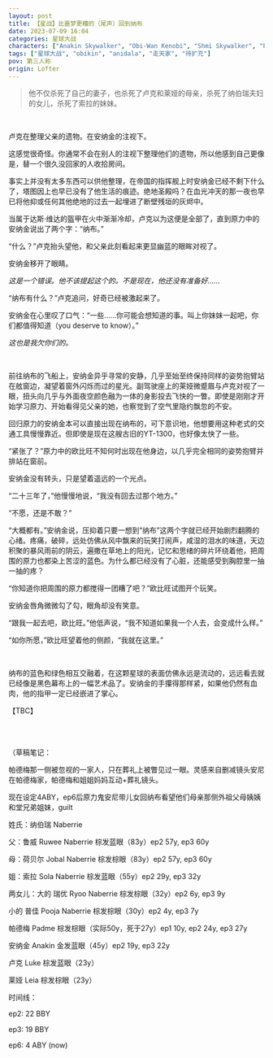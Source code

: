```yaml
---
layout: post
title: 【星战】比噩梦更糟的（尾声）回到纳布
date: 2023-07-09 16:04
categories: 星球大战
characters: ["Anakin Skywalker", "Obi-Wan Kenobi", "Shmi Skywalker", "Padmé Amidala", "Luke Skywalker", "Leia Organa"]
tags: ["星球大战", "obikin", "anidala", "走天家", "待扩充"]
pov: 第三人称
origin: Lofter
---
```


> 他不仅杀死了自己的妻子，也杀死了卢克和莱娅的母亲，杀死了纳伯瑞夫妇的女儿，杀死了索拉的妹妹。

<br>

卢克在整理父亲的遗物。在安纳金的注视下。

这感觉很奇怪。你通常不会在别人的注视下整理他们的遗物，所以他感到自己更像是，替一个很久没回家的人收拾房间。

事实上并没有太多东西可以供他整理，在帝国的指挥舰上时安纳金已经不剩下什么了，塔图因上也早已没有了他生活的痕迹。绝地圣殿吗？在血光冲天的那一夜也早已将他抑或任何其他绝地的过去一起埋进了断壁残垣的灰烬中。

当属于达斯·维达的盔甲在火中渐渐冷却，卢克以为这便是全部了，直到原力中的安纳金说出了两个字：“纳布。”

“什么？”卢克抬头望他，和父亲此刻看起来更显幽蓝的眼眸对视了。

安纳金移开了眼睛。

*这是一个错误。他不该提起这个的。不是现在，他还没有准备好……*

“纳布有什么？”卢克追问，好奇已经被激起来了。

安纳金在心里叹了口气：“一些……你可能会想知道的事。叫上你妹妹一起吧，你们都值得知道（you deserve to know）。”

*这也是我欠你们的。*

<br>

前往纳布的飞船上，安纳金异乎寻常的安静，几乎至始至终保持同样的姿势抱臂站在舷窗边，凝望着窗外闪烁而过的星光。副驾驶座上的莱娅微蹙眉与卢克对视了一眼，扭头向几乎与外面夜空颜色融为一体的身影投去飞快的一瞥。即使是刚刚才开始学习原力、开始看得见父亲的她，也察觉到了空气里隐约飘忽的不安。

回归原力的安纳金本可以直接出现在纳布的，可下意识地，他想要用这种老式的交通工具慢慢靠近。但即使是现在这艘古旧的YT-1300，也好像太快了一些。

“紧张了？”原力中的欧比旺不知何时出现在他身边，以几乎完全相同的姿势抱臂并排站在窗前。

安纳金没有转头，只是望着遥远的一个光点。

“二十三年了，”他慢慢地说，“我没有回去过那个地方。”

“不愿，还是不敢？”

“大概都有。”安纳金说，压抑着只要一想到“纳布”这两个字就已经开始剧烈翻腾的心绪。疼痛，破碎，远处仿佛从风中飘来的玩笑打闹声，咸湿的泪水的味道，天边积聚的暴风雨前的阴云，遍撒在草地上的阳光，记忆和思绪的碎片环绕着他，把周围的原力也都染上苦涩的蓝色。为什么都已经没有了心脏，还能感受到胸腔里一抽一抽的疼？

“你知道你把周围的原力都搅得一团糟了吧？”欧比旺试图开个玩笑。

安纳金唇角微微勾了勾，眼角却没有笑意。

“跟我一起去吧，欧比旺。”他低声说，“我不知道如果我一个人去，会变成什么样。”

“如你所愿，”欧比旺望着他的侧颜，“我就在这里。”

<br>

纳布的蓝色和绿色相互交融着，在这颗星球的表面仿佛永远是流动的，远远看去就已经像是黑色幕布上的一幅艺术品了。安纳金的手攥得那样紧，如果他仍然有血肉，他的指甲一定已经嵌进了掌心。

【TBC】

<br>

<br>

（草稿笔记：

帕德梅那一侧被忽视的一家人，只在葬礼上被瞥见过一眼。灵感来自删减镜头安尼在帕德梅家，帕德梅和姐姐妈妈互动+葬礼镜头。

现在设定4ABY，ep6后原力鬼安尼带儿女回纳布看望他们母亲那侧外祖父母姨姨和堂兄弟姐妹，guilt

姓氏：纳伯瑞 Naberrie

父：鲁威 Ruwee Naberrie 棕发蓝眼（83y）ep2 57y, ep3 60y

母：荷贝尔 Jobal Naberrie 棕发棕眼（83y）ep2 57y, ep3 60y

姐：索拉 Sola Naberrie 棕发蓝眼（55y）ep2 29y, ep3 32y

两女儿：大的 瑞优 Ryoo Naberrie 棕发棕眼（32y）ep2 6y, ep3 9y

小的 普佳 Pooja Naberrie 棕发棕眼（30y）ep2 4y, ep3 7y

帕德梅 Padme 棕发棕眼（实际50y，死于27y）ep1 10y, ep2 24y, ep3 27y

安纳金 Anakin 金发蓝眼（45y）ep2 19y, ep3 22y

卢克 Luke 棕发蓝眼（23y）

莱娅 Leia 棕发棕眼（23y）

时间线：

ep2: 22 BBY

ep3: 19 BBY

ep6: 4 ABY (now)
